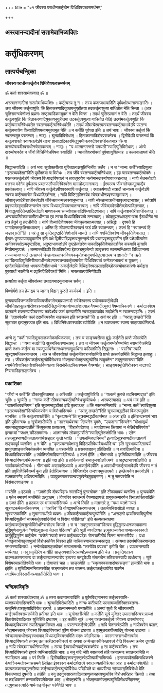 +++
title = "०१ जीवस्य पराधीनकर्तृत्वेन विधिविषयत्वसमर्थनम्"

+++


## अस्त्वानन्दादीनां सतामेवाभिव्यक्तिः

# **कर्तृधिकरणम्**

## **तात्पर्यचन्द्रिका**

**जीवस्य पराधीनकर्तृत्वेन विधिविषयत्वसमर्थनम्**

ॐ कर्ता शास्त्रार्थवत्त्वात् ॐ ॥

अस्त्वानन्दादीनां सतामेवाभिव्यक्तिः । कर्तृत्वस्य तु न । तस्य कदाप्यभावादिति पूर्वपक्षोत्थानात्सङ्गतिः । अत्र जीवस्य कर्तृत्वश्रुतिः किं हिताकरणादियुक्तयनुगृहीतया तदकर्तृत्वश्रुत्या बाधितोत नेति चिन्ता । (अत्र श्रुतिसमन्वयेनोक्तं ब्रह्मणः स्रष्टृत्वादिकमयुक्तं न वेति चिन्ता । तदर्थं श्रुतिरप्रमाणं न वेति । तदर्थं जीवस्य कर्तृत्वश्रुतिः किं हिताकरणादियुक्तयनुगृहीतया तदकर्तृत्वश्रुत्या बाधितोत नेति) तदर्थमकर्तृत्वश्रुतिः किं कर्तृत्वमात्रनिषेधपरोत स्वतन्त्रकर्तृत्वनिषेधपरेति । तदर्थं जीवस्येश्वरवत्स्वतन्त्रकर्तृत्वाभावेऽपि परतन्त्र कर्तृत्वमात्रेण विध्यादिविषयत्वमयुक्तमुत नेति ॥ न कर्तेति पूर्वपक्ष इति ॥ अयं भावः । जीवस्य कर्तृत्वं किं स्वतन्त्रमुत परतन्त्रम् । नाद्यः । श्रुत्यादिविरोधात् । हिताकरणादिदोषप्रसक्तेश्च । द्वितीयेऽपि पारतन्त्र्यं किं कर्तृत्वशक्तेः स्वायत्तत्वेऽपि तक्ष्णः प्रासादादिकारयितृपुमधीनत्ववदीश्वराधीनत्वमात्रं किं वा दारुयोषावदीश्वराधीनचेष्टाकत्वम् । नाद्यः । ‘‘य आत्मानमन्तरो यमयती’’त्यादिश्रुतिविरोधात् । अंत्ये दारुयोषावदेव न जीवो विधिनिषेधविषयः स्यादिति । न्यायविवरणोक्तां पूर्वपक्षयुक्तिमाह ॥ कल्पनालाघवं चेति ॥

सिद्धान्तयदिति ॥ अयं भावः सूत्रोक्तरीत्या युक्तिप्रत्यक्षश्रुतिभिर्जीवः कर्तैव । न च ‘‘नान्यः कर्ते’’त्यादिश्रुत्या ‘‘इतरव्यपदेशा’’दिति पूर्वोक्तया च विरोधः । तत्र जीवे स्वतन्त्रकर्तृत्वनिषेधात् । इह चास्वतन्त्रकर्तृत्वोक्तेः । परतन्त्रकर्तृत्वेऽपि जीवस्य विध्याद्यविषयत्वं न तावत्पुरुषेण नर्त्यमानदारुयोषावज्जडत्वात् । नापि चेतनत्वेऽपि मत्तस्य मदेनेव दुर्बलस्य प्रबलजलौघादिनेवेश्वरेण बलान्नोद्यमानत्वात् । ईश्वरस्य जीवगतेच्छाद्युत्पाद्यैव प्रवर्तकत्वात् । नापि जीवस्य कर्तृत्वेऽपीश्वरस्यापि कर्तृत्वात् । रथाकर्षणादौ सत्रादौ चान्यस्य कर्तृत्वेऽपि स्वस्य कर्तृत्वमात्रेण विध्यादिदर्शनात् । नापि विष्टिगृहीतस्येव स्वेच्छाधीनप्रवृत्त्याद्यभावात् । जीवप्रवृत्त्यादेरीशाधीनत्त्वेऽपि जीवेच्छाजन्यत्त्वस्यानुभवात् । नापि स्वेच्छामात्राधीनप्रवृत्त्याद्यभावात् । सर्वत्रापि प्रवृत्त्यादेरदृष्टादिजन्यत्त्वेन तस्य विध्याद्यविषयत्त्वातन्त्रत्त्वात् । नापि जीवेच्छादेरपीशेच्छोत्पादितत्त्वात् । पित्राद्युत्पादितेच्छादिमतोऽपि माणवकस्य सन्ध्योपासनादिविध्यादिदर्शनात् । नापि कर्तृत्वशक्तेरीशाधीनत्वात् । अन्वयव्यतिरेकाभ्यामीशाधीनाया एव तस्या विध्यादिविषयत्वे तन्त्रत्वात् । क्वेदमुपलब्धमङ्गभवता ईशाधीनैव सा तत्र हेतुर्न तु तदधीनेति । नापि विध्यादिविषयस्य जीवकृत्यसाध्यत्वात् । असिद्धेः । दृश्यते हि यागादेस्तत्कृतिसाध्यत्वम् । अस्ति हि जीवस्यापीश्वरदत्तं जडं प्रति स्वातन्त्र्यम् । उक्तं हि ‘‘स्वातन्त्र्यं हि जडान् प्रती’’ति । परं तु सा कृतिरदृष्टादिनेवेशेनापि जायते । नापि क्वचिदीश्वरेण जीवकृतिविघातात् । ईश्वरः पुण्यपापादावुदासीन इति पक्षे द्वितीयादिप्रवृत्तावनुमन्तृत्वेऽपि प्रथमप्रवृत्तावुदासीन इति पक्षेऽपीश्वरेण अनीश्वरपक्षेऽप्यदृष्टादिना, अदृष्टाभावपक्षेऽपि दृष्टहेत्वंतरेण पाकादिकृतिविघातदर्शनेन कस्यापि कुत्रापि नियोगानुपपत्तेः । तस्माज्जीवेऽपि विध्यविषयेभ्य ईशजडमुक्तेभ्यो व्यावृत्तस्य स्वसम्बन्धितया विधिज्ञानस्य तज्जन्यायाः फले तत्साधने चेच्छायास्साधनविषयककृतेश्चानुभवसिद्धत्वात्तस्य च ज्ञानादेः ‘‘न ऋते त्व’’दित्यादिश्रुतिभिरीश्वराधीनत्वेऽप्यस्वतन्त्रकर्तृत्वमात्रेण विधिविषयत्वं कर्मफलभाक्त्वं च युक्तम् । एतदेवाभिप्रेत्योक्तं भगवत्पादैर्गीताभाष्ये ‘‘अकर्तृत्वेऽपि विधिद्वारेश्वरप्रसादादिच्छोत्पत्त्योक्तकारणैः कर्मद्वारा पुरुषार्थो भवतीति न प्रवृत्तिविधिवैयर्थ्य’’मिति । भारततात्पर्यनिर्णयेऽपि

प्रत्यक्षैषा कर्तृता जीवसंस्था तथाऽगमादनुमानाच्च सर्वम् ।

विष्णोर्वशे तन्न हेयं द्वयं च जानन् विद्वान् कुरुते कार्यकर्म ॥ इति ।

पुण्यपापादिजनकक्रियाविषयजीवगतेच्छाप्रयत्नादौ सर्वत्रेश्वरस्य प्रयोजककर्तृत्वेऽपि जीवनिग्रहानुग्रहयोरीश्वरस्यानादिसिद्धजीवगतयोग्यतापेक्षत्वान्न वैषम्यादीत्युक्तं वैषम्याधिकरणे । कर्माद्यनपेक्ष्य फलदाने शक्तस्यापीश्वरस्य तदपेक्ष्यैव फलं दास्यामीति स्वसङ्कल्पादेव तदपेक्षेति न स्वातन्त्र्यहानिः । उक्तं हि ‘‘एतानपेक्ष्यैव फलं ददानीत्यस्यैव सङ्कल्प इति स्वतन्त्रते’’ति ॥ अयं पर इति ॥ ‘‘परात्तु तच्छते’’रिति सूत्रात्पर इत्यनुषज्यत इति भावः ॥ विधिनिषेधशास्त्रावैयर्थ्यायैवेति ॥ न त्वशक्तस्य स्वस्य साहाय्यार्थमित्यर्थः ।

अन्ये तु ‘‘कर्ते’’त्यादिसूत्रसप्तकमेकमधिकरणम् । तत्र च साङ्ख्यरीत्या बुद्धेः कर्तृतेति प्राप्ते जीवस्येति सिद्धान्तः । ‘‘यथा चतक्षे’’ति सूत्रमधिकरणान्तरम् । तत्र च जीवस्य कर्तृत्वमग्नेरौष्ण्यमिव स्वाभाविकमिति प्राप्ते तक्ष्णः कर्तृत्वं वा स्याद्युपाधिनेवान्तःकरणाद्युपाधिना कल्पितमिति सिद्धान्तः । ‘‘परात्त्वि’’त्यादि सूत्रद्वयमधिकरणान्तरम् । तत्र च जीवस्योक्तं कर्तृत्वमीश्वरानपेक्षमिति प्राप्ते तत्सापेक्षमिति सिद्धान्त इत्याहुः । तन्न । जीवकर्तृत्वाकर्तृत्वश्रुत्योर्विरोधस्य भोक्तृत्वाभोक्तृत्वश्रुत्योरिव त्वदुक्तेन’’ तद्गुणसारत्वा’’दिति न्यायेनैवौपाधिकानौपाधिकविषयतया निरासेनैतदधिकरणस्य वैयर्थ्यात् । साङ्ख्यस्मृतिविरोधस्य चाद्यपादे निरासादिहासङ्गतेश्च ।

### **प्रकाशिका**

‘‘जीवो न कर्ते’’ति टीकासूचितामाह ॥ अस्त्विति ॥ कर्तृत्वश्रुतिरिति ॥ ‘‘यत्कर्म कुरुते तदभिसम्पद्यत’’ इति श्रुतिः ॥ श्रुत्येति ॥ ‘‘नान्यः कर्ते’’तीश्वरान्यकर्तृत्वनिषेधश्रुत्येत्यर्थः । अस्पष्टत्वादाह ॥ अयं भाव इति ॥ ‘‘उपलब्धिवदनियम’’ इति सूत्रसम्बद्धटीकां हृदि कृत्वाऽऽह ॥ किं स्वतन्त्रमित्यादि ॥ ‘‘नान्यः कर्ते’’त्यादिश्रुत्या ‘‘इतरव्यपदेशा’’दित्यधिकरणेन च विरोधादित्यर्थः । ‘‘परात्तु तच्छते’’रिति सूत्रसम्बद्धटीकां विकल्पमुखेन व्यनक्ति ॥ किं कर्तृत्वशक्तेरिति ॥ ‘‘कृतप्रयत्ने’’ति सूत्रसम्बद्धटीकार्थमाह ॥ अंत्य इति ॥ इतिशब्दस्यायं भाव इति पूर्वेणान्वयः ॥ सूत्रोक्तरीत्येति ॥ ‘‘शास्त्रार्थवत्त्वा’’दित्यनेन युक्तेः, ‘‘उपादाना’’दित्यनेन ‘‘मोक्षाद्यर्थं साधनाद्युपादानप्रतीते’’रित्युक्तया प्रत्यक्षस्य, ‘‘विहारोपदेशात् । व्यपदेशाच्च क्रियायां न चेन्निर्देशविपर्यय’’ इत्याभ्यां ‘‘जक्षन् क्रीडन्रममाणः । आत्मानमेव लोकमुपासीते’’त्यादिश्रुतेरुक्तेरिति भावः । एतेन तत्तत्सूत्रभाष्यटीकातात्पर्यार्थसङ्ग्रहः कृतो भवति । ‘‘उपलब्धिवदनियम’’ इत्यादिसूत्रभाष्यटीकातात्पर्यं शङ्कापूर्वं व्यनक्ति ॥ न चेति ॥ ‘‘कृतप्रयत्नापेक्षस्तु विहितप्रतिषेधावैयर्थ्यादिभ्य’’ इति सूत्रभाष्यादितात्पर्यं प्रागुक्तशङ्कानिवर्तकत्वेन व्यनक्ति ॥ परतन्त्रेति ॥ प्रसक्तपक्षान् प्रतिक्षिपति ॥ न तावदित्यादिना ॥ विध्यादिविषयस्येति ॥ ज्योतिष्टोमादियागादेरित्यर्थः ॥ उक्तं हीति ॥ गीताभाष्ये ॥ कृतिविघातादिति ॥ जीवस्य विध्याद्यविषयत्वमित्यन्वयः ॥ इति पक्ष इति ॥ तार्किकपक्षे रामानुजपक्षेऽपीत्यर्थः ॥ अदृष्टाभावपक्षेऽपीति ॥ चार्वाकपक्षेऽपीत्यर्थः । गीताभाष्ये अष्टादशेऽध्याये ॥ अकर्तृत्वेऽपीति ॥ अपराधीनकर्तृत्वाभावेऽपि जीवस्य न तं प्रति प्रवृत्तिविधिवैयर्थ्यं कुत इति हेतोरित्यन्वयः । विधिशब्देन तज्ज्ञानमुपलक्ष्यते । इच्छेत्यनेन प्रयत्नोऽपि । उक्तकारणैर् अधिष्ठानादिभिः । उपयुक्तमात्रस्यान्वयमुखेनेदमुदाहरणम् । न तु समग्रस्येति न विसंवादश्शङ्क्यः ॥

भारतेति ॥ हठवादे । ‘‘उक्तोऽपि दोषपरिहारः स्मारयितुं पुनरत्रोक्त’’ इति टीकावाक्यं व्यनक्ति ॥ पुण्यपापेति ॥ एतेन स्मारणं व्यर्थमिति प्रत्युक्तम् । विष्णोरेव स्वातन्त्र्ये वैषम्याद्यापत्तेः प्रागुक्तस्मारणेन विनाऽपरिहारादिति ॥ उक्तं हीति ॥ हठवाद एव भगवत्पादैरित्यर्थः ॥ अन्ये त्विति ॥ मतान्तरे तु ‘‘यथा चतक्षे’’त्यंतं सूत्राष्टकमेकमधिकरणम् । ‘‘परात्त्वि’’ति योगद्वयमधिकरणान्तरम् । तत्प्रमेयनिरासोऽग्रे व्यक्तः ॥ सूत्रसप्तकमिति ॥ सूत्राणामर्थोऽग्रे व्यक्तः ॥ जीवकर्तृत्वाकर्तृत्वश्रुत्योरिति ॥ ‘‘असङ्गो ह्ययमित्यादिश्रुतीनां विध्यादिश्रुतीनां चात्मकर्तृत्ववादिनीनां च विरोधः परिह्रियत’’ इति कल्पतरूक्तया कर्तृत्वाकर्तृत्वश्रुत्योर्विरोधनिरासोऽत्र क्रियते । स च ‘‘तद्गुणसारत्वा’’दित्यत्र बुद्धिगुणप्रधानकत्वादात्मा बुद्धिगुणेनाणुत्वेन ‘‘एषोऽणुरात्मा चेतसा वेदितव्य’’ इति श्रुतौ व्यपदिश्यत इत्युक्तन्यायेनात्राप्यात्मनस्स्वतो कर्तुर्बुद्धिगुणेन कर्तृत्वेन ‘‘यजेते’’त्यादौ तस्य कर्तृत्वव्यपदेशः सेत्स्यतीतीयं चिन्ता नारम्भणीयैव । यथा भोक्तृत्वाभोक्तृत्वश्रुत्यो र्विरोधस्तेनैव निरस्त इति नाधिकरणान्तरारम्भस्तद्वत् । अन्यथा तदर्थमधिकरणान्तरा रम्भस्स्यादित्यर्थः । नन्वेतदेवाशङ्क्योक्तं भाष्यभामत्योः ‘‘तस्यैवैष प्रपञ्च’’ इतीति चेन्न । प्रपञ्चनस्यापि व्यर्थत्वात् । ननु प्रकृतिरेव कर्त्रीति साङ्ख्यपक्षनिरासार्थोऽयमारम्भ इति चेन्न । प्रकृतिगतस्य वाऽन्तःकरणगतस्य वा कर्तृत्वस्यात्मन्यारोप इत्यस्य मतद्वयेऽपि संमतत्वेन तन्निरासस्यापि व्यर्थत्वात् । सूत्रे विशेषस्याप्रतीतेश्चेति भावः । दोषान्तरं चाह ॥ साङ्ख्येति ॥ ‘‘स्मृत्यनवकाशदोषप्रसङ्ग’’ इत्यत्रेति भावः ॥ इहेति ॥ श्रुतिविगाननिरासस्यैवेह सङ्गतत्वेन तत्र चात्मनः कर्तृत्वाकर्तृत्वयोरेव श्रवणेन त्वदभिमतनिरसनीयस्याप्रतीतेरिति भावः ।

### **चन्द्रिकाविवृतिः**

ॐ कर्ता शास्त्रार्थवत्त्वात् ॐ ॥ तस्य कदाप्यभावादिति ॥ पूर्वमविद्यमानस्य कर्तृत्त्वस्याभि-व्यक्तययोगादित्यत्रेति भावः ॥ श्रुत्यादिविरोधादिति ॥ नान्यः कर्तेत्यादि परमात्मव्यतिरिक्तस्वतन्त्र-कर्तृनिषेधपरश्रुत्यादिविरोध इत्यर्थः ॥ आत्मानमन्तरो यमयतीति ॥ अस्यां श्रुतौ हि जीवगतमपि कर्त्तृत्त्वमीश्वरायत्तमेवेति प्रतीयत इति भावः ॥ सूत्रोक्तरीत्येति ॥ कर्तेति सूत्रे युक्तिर् उपादानादित्यत्र प्रत्यक्षं विहारोपदेशादित्यत्र श्रुतिरिति द्रष्टव्यम् ॥ इह कर्तेति सूत्रे ॥ ननु परतन्त्रकर्तृत्त्वे जीवस्य दारुयोषावद् विध्याद्यविषयत्त्वं स्यादित्युक्तमित्यत आह ॥ परतन्त्रकर्तृत्त्वेऽपीति ॥ नापि चेतनत्त्वेऽपीति ॥ नापीश्वरेण बलान् नोद्यमानत्त्वाज् जीवस्य विध्याद्यविषयत्त्वं पूर्वेण योजना द्रष्टव्या ॥ एवमुत्तरत्रापीत्यादिषु योजना द्रष्टव्या ॥ स्वेच्छामात्राधीनप्रवृत्त्यभावाद् विध्याद्यविषयत्त्वमिति वदतः कोऽभिप्रायः । कारणान्तरानधीनत्त्वमेव विध्याद्यविषयत्त्वे तन्त्रम् उत कर्त्रंतरानधीनत्त्वं वा अथवा अन्येच्छानधीनेच्छावत्त्वं वेति विकल्प्य क्रमेण दूषयति ॥ नापि स्वेच्छामात्रधीनेत्यादिना ॥ तस्या ईश्वराधीनकर्तृत्त्वशक्तेरेव ॥ सा कर्तृत्त्वशक्तिः । तत्र विध्यादिविषयत्त्वे ईश्वरे व्यभिचारादिति भावः ॥ ननु यदि जीवे स्वातन्त्र्यं तर्हि परमात्मनः स्वातन्त्र्यमिति न स्यादित्यत आह ॥ परं त्विति ॥ द्वितीयादिप्रवृत्तावनुमन्तृत्त्वेऽपीत्यादीनामित्यर्थः । इतरव्यपदेशादित्यधिकरणे केषाञ्चिन्मतोपन्याससमये लिखित ईश्वरस्य कर्माद्यपेक्षत्त्वे स्वातन्त्र्यहानिरित्यत आह ॥ कर्माद्यनपेक्ष्येति ॥ कल्पतरुकाराद्युक्तरीत्या कर्तृत्त्वाकर्तृत्त्वश्रुत्योर्विरोधः परिह्रीयते वा भाष्यरीत्या सांख्यस्मृतिविरोधो वेति विकल्प्याद्यं दूषयति ॥ तन्नेति ॥ ननु तद्गुणसारत्त्वादित्यत्राणुत्त्वमहत्त्वश्रुत्योरेव विरोधपरिहारः क्रियते । तथा च तदधिकरणं तन्मात्रविषयमेवेत्यत आह ॥ भोक्तृत्त्वेति ॥ भोक्तृत्त्वाभोक्तृत्त्वश्रुतिविरोधपरिहारस्तु तद्गुणसारत्त्वादिन्यायेनाङ्गीकृतः परेणैवेति भावः ॥

